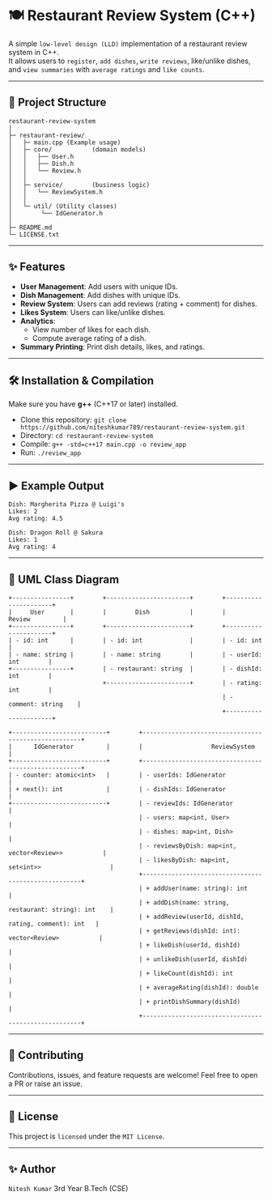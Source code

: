 # 🍽️ Restaurant Review System (C++)

A simple `low-level design (LLD)` implementation of a restaurant review system in C++.  
It allows users to `register`, `add dishes`, `write reviews`, like/unlike dishes, and `view summaries` with `average ratings` and `like counts`.

---

## 📂 Project Structure

    restaurant-review-system
    │
    ├─ restaurant-review/
    │   ├─ main.cpp (Example usage)
    │   ├─ core/           (domain models)
    │   │   ├── User.h
    │   │   ├── Dish.h
    │   │   └── Review.h
    │   │
    │   ├─ service/        (business logic)
    │   │   └── ReviewSystem.h
    │   │
    │   └─ util/ (Utility classes)
    │        └── IdGenerator.h
    │
    ├─ README.md
    └─ LICENSE.txt

---

## ✨ Features

- **User Management**: Add users with unique IDs.  
- **Dish Management**: Add dishes with unique IDs.  
- **Review System**: Users can add reviews (rating + comment) for dishes.  
- **Likes System**: Users can like/unlike dishes.  
- **Analytics**:  
  - View number of likes for each dish.  
  - Compute average rating of a dish.  
- **Summary Printing**: Print dish details, likes, and ratings.  

---

## 🛠️ Installation & Compilation
Make sure you have **g++** (C++17 or later) installed.    

- Clone this repository: `git clone https://github.com/niteshkumar789/restaurant-review-system.git`
- Directory: `cd restaurant-review-system`
- Compile: `g++ -std=c++17 main.cpp -o review_app`
- Run: `./review_app`

---

## ▶️ Example Output

    Dish: Margherita Pizza @ Luigi's
    Likes: 2
    Avg rating: 4.5

    Dish: Dragon Roll @ Sakura
    Likes: 1
    Avg rating: 4

---

## 🧩 UML Class Diagram

    +----------------+        +-----------------------+        +----------------------+
    |     User       |        |        Dish           |        |       Review         |
    +----------------+        +-----------------------+        +----------------------+
    | - id: int      |        | - id: int             |        | - id: int            |
    | - name: string |        | - name: string        |        | - userId: int        |
    +----------------+        | - restaurant: string  |        | - dishId: int        |
                              +-----------------------+        | - rating: int        |
                                                               | - comment: string    |
                                                               +----------------------+

    +--------------------------+        +-----------------------------------------------------+
    |      IdGenerator         |        |                   ReviewSystem                      |
    +--------------------------+        +-----------------------------------------------------+
    | - counter: atomic<int>   |        | - userIds: IdGenerator                              |
    | + next(): int            |        | - dishIds: IdGenerator                              |
    +--------------------------+        | - reviewIds: IdGenerator                            |
                                        | - users: map<int, User>                             |
                                        | - dishes: map<int, Dish>                            |
                                        | - reviewsByDish: map<int, vector<Review>>           |
                                        | - likesByDish: map<int, set<int>>                   |
                                        +-----------------------------------------------------+
                                        | + addUser(name: string): int                        |
                                        | + addDish(name: string, restaurant: string): int    |
                                        | + addReview(userId, dishId, rating, comment): int   |
                                        | + getReviews(dishId: int): vector<Review>           |
                                        | + likeDish(userId, dishId)                          |
                                        | + unlikeDish(userId, dishId)                        |
                                        | + likeCount(dishId): int                            |
                                        | + averageRating(dishId): double                     |
                                        | + printDishSummary(dishId)                          |
                                        +-----------------------------------------------------+

---

## 🤝 Contributing

Contributions, issues, and feature requests are welcome! Feel free to open a PR or raise an issue.

---

## 📜 License

This project is `licensed` under the `MIT License`.

---

## ✨ Author
`Nitesh Kumar` 3rd Year B.Tech (CSE)
